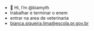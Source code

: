 - 👋 Hi, I’m @biamyth
-  trabalhar e terminar o enem
-  entrar na area de veterinaria
-  bianca.siqueira.lima@escola.pr.gov.br

<!---
biamyth/biamyth is a ✨ special ✨ repository because its `README.md` (this file) appears on your GitHub profile.
You can click the Preview link to take a look at your changes.
--->
